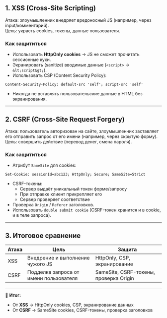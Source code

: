 ## 1. XSS (Cross-Site Scripting)
Атака: злоумышленник внедряет вредоносный JS (например, через input/комментарий).  
Цель: украсть cookies, токены, данные пользователя.

### Как защититься
- Использовать **HttpOnly cookies** → JS не сможет прочитать сессионные куки.  
- Экранировать (sanitize) вводимые данные (`<script>` → `&lt;script&gt;`).  
- Использовать CSP (Content Security Policy):
```http
Content-Security-Policy: default-src 'self'; script-src 'self'
```

- Никогда не вставлять пользовательские данные в HTML без экранирования.

---

## 2. CSRF (Cross-Site Request Forgery)

Атака: пользователь авторизован на сайте, злоумышленник заставляет его отправить запрос от его имени (например, через скрытую форму).  
Цель: совершить действие (перевод денег, смена пароля).

### Как защититься

- Атрибут `SameSite` для cookies:

```http
Set-Cookie: sessionId=abc123; HttpOnly; Secure; SameSite=Strict
```

- CSRF-токены:
    - Сервер выдаёт уникальный токен форме/запросу
    - При отправке клиент прикрепляет его
    - Сервер проверяет соответствие
- Проверка `Origin` / `Referer` заголовков.
- Использовать `double submit cookie` (CSRF-токен хранится и в cookie, и в теле запроса).

---

## 3. Итоговое сравнение

|Атака|Цель|Защита|
|---|---|---|
|XSS|Внедрение и выполнение чужого JS|HttpOnly, CSP, экранирование|
|CSRF|Подделка запроса от имени пользователя|SameSite, CSRF-токены, проверка Origin|

---

🔑 **Итог:**

- От **XSS** → HttpOnly cookies, CSP, экранирование данных
- От **CSRF** → SameSite cookies, CSRF-токены, проверка заголовков